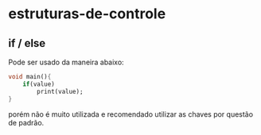 # estruturas-de-controle

## if / else
Pode ser usado da maneira abaixo:
``` Dart
void main(){
    if(value)
        print(value);
}
```
porém não é muito utilizada e recomendado utilizar as chaves por questão de padrão.